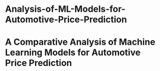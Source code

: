 # Analysis-of-ML-Models-for-Automotive-Price-Prediction
A Comparative Analysis of Machine Learning Models for Automotive Price Prediction
===
